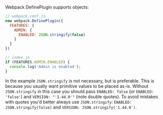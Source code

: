 Webpack DefinePlugin supports objects:

```js
// webpack.conf.js
new webpack.DefinePlugin({
  FEATURES: {
    ADMIN: {
      ENABLED: JSON.stringify(false)
    }
  }
})

// index.js
if (FEATURES.ADMIN.ENABLED) {
  console.log('Admin is enabled');
}
```

In the example `JSON.stringify` is not necessary, but is preferable. This is because you usually want primitive values to be placed as-is. Without `JSON.stringify` in this case you should pass `ENABLED: false` (or `ENABLED: 'false'`) and `VERSION: "'1.44.0'"` (note double quotes). To avoid mistakes with quotes you'd better always use `JSON.stringify`: `ENABLED: JSON.stringify(false)` and `VERSION: JSON.stringify('1.44.0')`.
